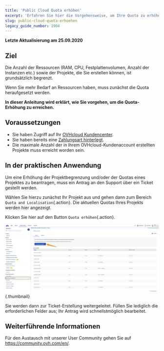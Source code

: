 ```yaml
---
title: 'Public Cloud Quota erhöhen'
excerpt: 'Erfahren Sie hier die Vorgehensweise, um Ihre Quota zu erhöhen'
slug: public-cloud-quota-erhoehen
legacy_guide_number: 1904
---
```


**Letzte Aktualisierung am 25.09.2020**

## Ziel

Die Anzahl der Ressourcen (RAM, CPU, Festplattenvolumen, Anzahl der Instanzen etc.) sowie der Projekte, die Sie erstellen können, ist grundsätzlich begrenzt. 

Wenn Sie mehr Bedarf an Ressourcen haben, muss zunächst die Quota heraufgesetzt werden. 

**In dieser Anleitung wird erklärt, wie Sie vorgehen, um die Quota-Erhöhung zu erreichen.**


## Voraussetzungen

- Sie haben Zugriff auf Ihr [OVHcloud Kundencenter](https://www.ovh.com/auth/?action=gotomanager).
- Sie haben bereits eine [Zahlungsart hinterlegt](../../zahlungsarten-verwalten/).
- Die maximale Anzahl der in Ihrem OVHcloud-Kundenaccount erstellten Projekte muss erreicht worden sein.

## In der praktischen Anwendung

Um eine Erhöhung der Projektbegrenzung und/oder der Quotas eines Projektes zu beantragen, muss ein Antrag an den Support über ein Ticket gestellt werden.

Wählen Sie hierzu zunächst Ihr Projekt aus und gehen dann zum Bereich `Quota and Localisation`{.action}. Die aktuellen Quotas Ihres Projekts werden hier angezeigt.

Klicken Sie hier auf den Button `Quota erhöhen`{.action}.

![raise-pci-quota](images/raisepciquota1.png){.thumbnail}

Sie werden dann zur Ticket-Erstellung weitergeleitet. Füllen Sie lediglich die erforderlichen Felder aus; Ihr Antrag wird schnellstmöglich bearbeitet.

## Weiterführende Informationen

Für den Austausch mit unserer User Community gehen Sie auf <https://community.ovh.com/en/>.
